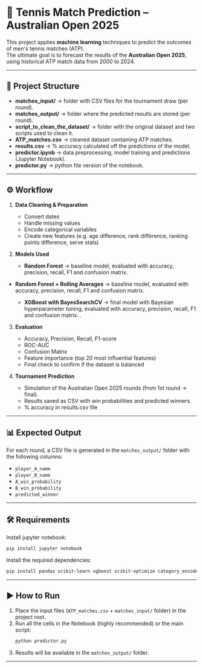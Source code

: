# 🎾 Tennis Match Prediction – Australian Open 2025

This project applies **machine learning** techniques to predict the outcomes of men's tennis matches (ATP).  
The ultimate goal is to forecast the results of the **Australian Open 2025**, using historical ATP match data from 2000 to 2024.

---

## 📂 Project Structure

- **matches_input/** → folder with CSV files for the tournament draw (per round).
- **matches_output/** → folder where the predicted results are stored (per round).
- **script_to_clean_the_dataset/** → folder with the original dataset and two scripts used to clean it.
- **ATP_matches.csv** → cleaned dataset containing ATP matches.
- **results.csv** → % accuracy calculated off the predictions of the model.
- **predictor.ipynb** → data preprocessing, model training and predictions (Jupyter Notebook).
- **predictor.py** → python file version of the notebook.

---

## ⚙️ Workflow

1. **Data Cleaning & Preparation**
   - Convert dates
   - Handle missing values
   - Encode categorical variables
   - Create new features (e.g. age difference, rank difference, ranking points difference, serve stats)

2. **Models Used**
   - **Random Forest** → baseline model, evaluated with accuracy, precision, recall, F1 and confusion matrix.
- **Random Forest + Rolling Averages** → baseline model, evaluated with accuracy, precision, recall, F1 and confusion matrix.

   - **XGBoost with BayesSearchCV** → final model with Bayesian hyperparameter tuning, evaluated with accuracy, precision, recall, F1 and confusion matrix.
.

3. **Evaluation**
   - Accuracy, Precision, Recall, F1-score
   - ROC-AUC
   - Confusion Matrix
   - Feature importance (top 20 most influential features)
   - Final check to confirm if the dataset is balanced

4. **Tournament Prediction**
   - Simulation of the Australian Open 2025 rounds (from 1st round → final).
   - Results saved as CSV with win probabilities and predicted winners.
   - % accuracy in results.csv file

---

## 📊 Expected Output

For each round, a CSV file is generated in the `matches_output/` folder with the following columns:

- `player_A_name`
- `player_B_name`
- `A_win_probability`
- `B_win_probability`
- `predicted_winner`

---

## 🛠️ Requirements

Install jupyter notebook:

```bash
pip install jupyter notebook
```

Install the required dependencies:

```bash
pip install pandas scikit-learn xgboost scikit-optimize category_encoders matplotlib seaborn
```

---

## ▶️ How to Run

1. Place the input files (`ATP_matches.csv` + `matches_input/` folder) in the project root.
2. Run all the cells in the Notebook (highly recommended) or the main script:
   ```bash
   python predictor.py
   ```
3. Results will be available in the `matches_output/` folder.

---
